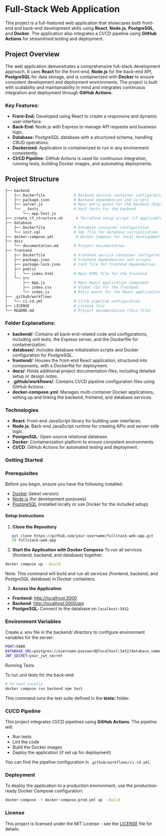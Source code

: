 # Full-Stack Web Application

This project is a full-featured web application that showcases both front-end and back-end development skills using **React**, **Node.js**, **PostgreSQL**, and **Docker**. The application also integrates a CI/CD pipeline using **GitHub Actions** for streamlined testing and deployment.

## Project Overview

The web application demonstrates a comprehensive full-stack development approach. It uses **React** for the front-end, **Node.js** for the back-end API, **PostgreSQL** for data storage, and is containerized with **Docker** to ensure consistent development and deployment environments. The project is built with scalability and maintainability in mind and integrates continuous integration and deployment through **GitHub Actions**.

### Key Features:
- **Front-End:** Developed using React to create a responsive and dynamic user interface.
- **Back-End:** Node.js with Express to manage API requests and business logic.
- **Database:** PostgreSQL database with a structured schema, handling CRUD operations.
- **Dockerized:** Application is containerized to run in any environment consistently.
- **CI/CD Pipeline:** GitHub Actions is used for continuous integration, running tests, building Docker images, and automating deployments.

## Project Structure

```bash
├── backend
│   ├── Dockerfile             # Backend service container configuration
│   ├── package.json           # Backend dependencies and scripts
│   ├── server.js              # Main entry point for the backend (Express server)
│   └── __tests__              # Unit tests for the backend
│       └── app.test.js
├── create_tf_structure.sh      # Terraform setup script (if applicable)
├── database
│   ├── Dockerfile             # Database container configuration
│   └── init.sql               # SQL file for database initialization
├── docker-compose.yml          # Docker Compose for local development
├── docs
│   └── documentation.md       # Project documentation
├── frontend
│   ├── Dockerfile             # Frontend service container configuration
│   ├── package.json           # Frontend dependencies and scripts
│   ├── package-lock.json      # Lock file for frontend dependencies
│   ├── public
│   │   └── index.html         # Main HTML file for the frontend
│   └── src
│       ├── App.js             # Main React application component
│       ├── index.css          # Global CSS for the frontend
│       └── index.js           # Entry point for the React application
├── .github/workflows
│   └── ci-cd.yml              # CI/CD pipeline configuration
├── LICENSE                    # License file
└── README.md                  # Project documentation (this file)

```
### Folder Explanations:

- **backend/**: Contains all back-end-related code and configurations, including unit tests, the Express server, and the Dockerfile for containerization.
- **database/**: Includes database initialization scripts and Docker configuration for PostgreSQL.
- **frontend/**: Houses the front-end React application, structured into components, with a Dockerfile for deployment.
- **docs/**: Holds additional project documentation files, including detailed setup or design notes.
- **.github/workflows/**: Contains CI/CD pipeline configuration files using GitHub Actions.
- **docker-compose.yml**: Manages multi-container Docker applications, setting up and linking the backend, frontend, and database services.

### Technologies

- **React**: Front-end JavaScript library for building user interfaces.
- **Node.js**: Back-end JavaScript runtime for creating APIs and server-side logic.
- **PostgreSQL**: Open-source relational database.
- **Docker**: Containerization platform to ensure consistent environments.
- **CI/CD**: GitHub Actions for automated testing and deployment.

### Getting Started

### Prerequisites

Before you begin, ensure you have the following installed:

- [Docker](https://www.docker.com/) (latest version)
- [Node.js](https://nodejs.org/) (for development purposes)
- [PostgreSQL](https://www.postgresql.org/) (installed locally or use Docker for the included setup)

#### Setup Instructions

1. **Clone the Repository**
```bash
   git clone https://github.com/your-username/fullstack-web-app.git
   cd fullstack-web-app
```
2. **Start the Application with Docker Compose** To run all services (frontend, backend, and database) together:
```bash
docker compose up --build
```

Note:  This command will build and run all services (frontend, backend, and PostgreSQL database) in Docker containers.

3. **Access the Application**

- **Frontend**: [http://localhost:3000](http://localhost:3000)
- **Backend**: [http://localhost:5000/api](http://localhost:5000/api)
- **PostgreSQL**: Connect to the database on `localhost:5432`

### Environment Variables

Create a .env file in the backend/ directory to configure environment variables for the server:
```bash
PORT=5000
DATABASE_URL=postgres://username:password@localhost:5432/database_name
JWT_SECRET=your_jwt_secret
```

Running Tests

To run unit tests for the back-end:
```bash
# To test locally
docker compose run backend npm test
```
This command runs the test suite defined in the __tests__/ folder.

### CI/CD Pipeline

This project integrates CI/CD pipelines using **GitHub Actions**. The pipeline will:

- Run tests
- Lint the code
- Build the Docker images
- Deploy the application (if set up for deployment)

You can find the pipeline configuration in `.github/workflows/ci-cd.yml`.

### Deployment

To deploy the application to a production environment, use the production-ready Docker Compose configuration:
```bash
docker-compose -f docker-compose.prod.yml up --build
```

### License

This project is licensed under the MIT License - see the [LICENSE](./LICENSE) file for details.



